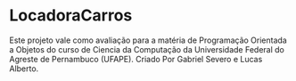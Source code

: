 # LocadoraCarros

Este projeto vale como avaliação para a matéria de Programação Orientada a Objetos do curso de Ciencia da Computação da Universidade Federal do Agreste de Pernambuco (UFAPE). Criado Por Gabriel Severo e Lucas Alberto.
